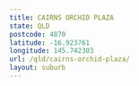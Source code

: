 ```yaml
---
title: CAIRNS ORCHID PLAZA
state: QLD
postcode: 4870
latitude: -16.923761
longitude: 145.742303
url: /qld/cairns-orchid-plaza/
layout: suburb
---
```

